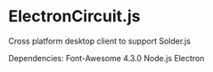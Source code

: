 # ElectronCircuit.js
Cross platform desktop client to support Solder.js

Dependencies:
  Font-Awesome 4.3.0
  Node.js
  Electron
